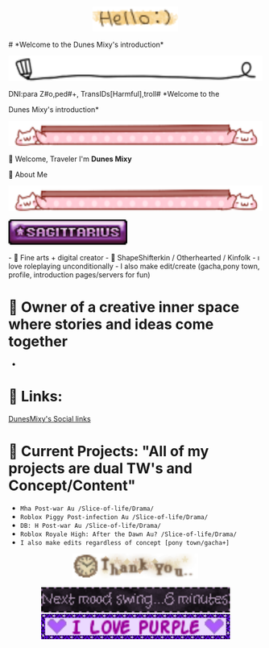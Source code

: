 <p align="center">
  <img src="https://raw.githubusercontent.com/M1xysan/M1xysan/main/tumblr_de922a057fc1f7bac4d8b1e04a28f635_b7f63538_75.gif" height="50">
</p>
# *Welcome to the Dunes Mixy's introduction*
<p align="center">
  <img src="https://raw.githubusercontent.com/M1xysan/M1xysan/main/tumblr_93c40d8bdb54424e6567344174dff8cd_b9046c1d_250.gif" height="50">
</p>

DNI:para Z#o,ped#+,
TransIDs[Harmful],troll# *Welcome to the 

Dunes Mixy's introduction*
<p align="center">
  <img src="https://raw.githubusercontent.com/M1xysan/M1xysan/main/tumblr_a1e1497a98ca517b88730c8974b57b34_a75071fb_250.gif" height="50">
</p>

🌙 Welcome, Traveler
I'm **Dunes Mixy** 

🔮 About Me
<p align="center">
  <img src="https://raw.githubusercontent.com/M1xysan/M1xysan/main/tumblr_a1e1497a98ca517b88730c8974b57b34_a75071fb_250.gif" height="50">
</p>

<p><img src="https://raw.githubusercontent.com/M1xysan/M1xysan/main/7fxxhw.gif" height="50"></p>
- 🎨 Fine arts + digital creator
- 🌌 ShapeShifterkin / Otherhearted / Kinfolk
- ı love roleplaying unconditionally
- I also make edit/create (gacha,pony town, profile, introduction pages/servers for fun)

# 🏨 Owner of a creative inner space where stories and ideas come together

-
# 📎 Links:
[DunesMixy's Social links](https://linktr.ee/MixySan)

# 🌿 Current Projects: "All of my projects are dual TW's and Concept/Content"
- `Mha Post-war Au /Slice-of-life/Drama/`
- `Roblox Piggy Post-infection Au /Slice-of-life/Drama/`
- `DB: H Post-war Au /Slice-of-life/Drama/`
- `Roblox Royale High: After the Dawn Au? /Slice-of-life/Drama/`
- `I also make edits regardless of concept [pony town/gacha+]`

<p align="center">
  <img src="https://raw.githubusercontent.com/M1xysan/M1xysan/main/tumblr_393c415675ecd0f2aaaabf5ea5a8fa71_10c02d67_100.gif" height="50">
</p>
  
<p align="center">
  <img src="https://raw.githubusercontent.com/M1xysan/M1xysan/main/Blinkie_116__site_.gif" height="50">
  <img src="https://raw.githubusercontent.com/M1xysan/M1xysan/main/1518638dgwstvi1e3.gif" height="50">
</p>
